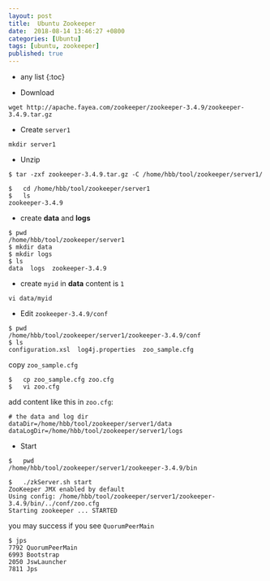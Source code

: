 ```yaml
---
layout: post
title:  Ubuntu Zookeeper
date:  2018-08-14 13:46:27 +0800
categories: [Ubuntu]
tags: [ubuntu, zookeeper]
published: true
---
```


* any list
{:toc}

- Download

```
wget http://apache.fayea.com/zookeeper/zookeeper-3.4.9/zookeeper-3.4.9.tar.gz
```

- Create ```server1```

```
mkdir server1
```

- Unzip

```
$ tar -zxf zookeeper-3.4.9.tar.gz -C /home/hbb/tool/zookeeper/server1/
```

```
$   cd /home/hbb/tool/zookeeper/server1
$   ls
zookeeper-3.4.9
```

- create **data** and **logs**

```
$ pwd
/home/hbb/tool/zookeeper/server1
$ mkdir data
$ mkdir logs
$ ls
data  logs  zookeeper-3.4.9
```

- create ```myid``` in **data** content is ```1```

```
vi data/myid
```

- Edit ```zookeeper-3.4.9/conf```

```
$ pwd
/home/hbb/tool/zookeeper/server1/zookeeper-3.4.9/conf
$ ls
configuration.xsl  log4j.properties  zoo_sample.cfg
```

copy ```zoo_sample.cfg```

```
$   cp zoo_sample.cfg zoo.cfg
$   vi zoo.cfg
```

add content like this in ```zoo.cfg```:

```
# the data and log dir
dataDir=/home/hbb/tool/zookeeper/server1/data
dataLogDir=/home/hbb/tool/zookeeper/server1/logs
```

- Start

```
$   pwd
/home/hbb/tool/zookeeper/server1/zookeeper-3.4.9/bin

$   ./zkServer.sh start
ZooKeeper JMX enabled by default
Using config: /home/hbb/tool/zookeeper/server1/zookeeper-3.4.9/bin/../conf/zoo.cfg
Starting zookeeper ... STARTED
```


you may success if you see ```QuorumPeerMain```

```
$ jps
7792 QuorumPeerMain
6993 Bootstrap
2050 JswLauncher
7811 Jps
```